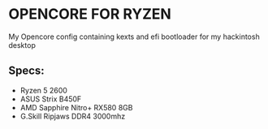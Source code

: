 # OPENCORE FOR RYZEN

My Opencore config containing kexts and efi bootloader for my hackintosh desktop

## Specs:
- Ryzen 5 2600
- ASUS Strix B450F
- AMD Sapphire Nitro+ RX580 8GB
- G.Skill Ripjaws DDR4 3000mhz  
